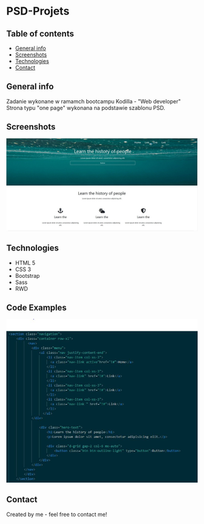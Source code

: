 # PSD-Projets

## Table of contents
* [General info](#general-info)
* [Screenshots](#screenshots)
* [Technologies](#technologies)
* [Contact](#contact)

## General info
Zadanie wykonane w ramamch bootcampu Kodilla - "Web developer"
Strona typu "one page" wykonana na podstawie szablonu PSD.


## Screenshots
![Example screenshot](./src/images/project_2.jpg)

## Technologies

   * HTML 5
   * CSS 3
   * Bootstrap 
   * Sass
   * RWD
    
## Code Examples
![Example screenshot](./src/images/kod1.JPG)
	
				
## Contact
Created by me - feel free to contact me!
